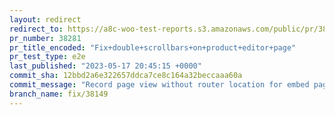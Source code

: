 ```yaml
---
layout: redirect
redirect_to: https://a8c-woo-test-reports.s3.amazonaws.com/public/pr/38281/e2e/index.html
pr_number: 38281
pr_title_encoded: "Fix+double+scrollbars+on+product+editor+page"
pr_test_type: e2e
last_published: "2023-05-17 20:45:15 +0000"
commit_sha: 12bbd2a6e322657ddca7ce8c164a32beccaaa60a
commit_message: "Record page view without router location for embed pages"
branch_name: fix/38149
---
```

